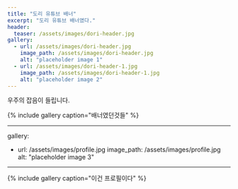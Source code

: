 ```yaml
---
title: "도리 유튜브 배너"
excerpt: "도리 유튜브 배너였다."
header:
  teaser: /assets/images/dori-header.jpg
gallery:
  - url: /assets/images/dori-header.jpg
    image_path: /assets/images/dori-header.jpg
    alt: "placeholder image 1"
  - url: /assets/images/dori-header-1.jpg
    image_path: /assets/images/dori-header-1.jpg
    alt: "placeholder image 2"
---
```


우주의 잡음이 들립니다.

{% include gallery caption="배너였던것들" %}

---
gallery:
  - url: /assets/images/profile.jpg
    image_path: /assets/images/profile.jpg
    alt: "placeholder image 3"
---
{% include gallery caption="이건 프로필이다" %}
